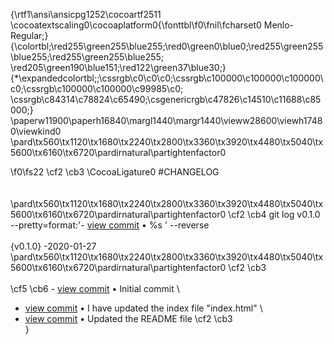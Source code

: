 {\rtf1\ansi\ansicpg1252\cocoartf2511
\cocoatextscaling0\cocoaplatform0{\fonttbl\f0\fnil\fcharset0 Menlo-Regular;}
{\colortbl;\red255\green255\blue255;\red0\green0\blue0;\red255\green255\blue255;\red255\green255\blue255;
\red205\green190\blue151;\red122\green37\blue30;}
{\*\expandedcolortbl;;\cssrgb\c0\c0\c0;\cssrgb\c100000\c100000\c100000\c0;\cssrgb\c100000\c100000\c99985\c0;
\cssrgb\c84314\c78824\c65490;\csgenericrgb\c47826\c14510\c11688\c85000;}
\paperw11900\paperh16840\margl1440\margr1440\vieww28600\viewh17480\viewkind0
\pard\tx560\tx1120\tx1680\tx2240\tx2800\tx3360\tx3920\tx4480\tx5040\tx5600\tx6160\tx6720\pardirnatural\partightenfactor0

\f0\fs22 \cf2 \cb3 \CocoaLigature0 #CHANGELOG\
\
\
\pard\tx560\tx1120\tx1680\tx2240\tx2800\tx3360\tx3920\tx4480\tx5040\tx5600\tx6160\tx6720\pardirnatural\partightenfactor0
\cf2 \cb4 git log v0.1.0 --pretty=format:'- [view commit](http://github.com/lucspescha/Offizielles-Repository-Luc/commit/%H) &bull; %s ' --reverse \
\
\{v0.1.0\} -2020-01-27\
\pard\tx560\tx1120\tx1680\tx2240\tx2800\tx3360\tx3920\tx4480\tx5040\tx5600\tx6160\tx6720\pardirnatural\partightenfactor0
\cf2 \cb3 \
\
\cf5 \cb6 - [view commit](http://github.com/lucspescha/Offizielles-Repository-Luc/commit/41d1141a8afb530e3a1750dc3aa50d9ddc33dd73) &bull; Initial commit \
- [view commit](http://github.com/lucspescha/Offizielles-Repository-Luc/commit/f2ba35cb7c72e32f72e641c6109e2d711b54cb37) &bull; I have updated the index file "index.html" \
- [view commit](http://github.com/lucspescha/Offizielles-Repository-Luc/commit/be72d58fda0df3ddd23385503b97b295dad54099) &bull; Updated the README file \cf2 \cb3 \
}